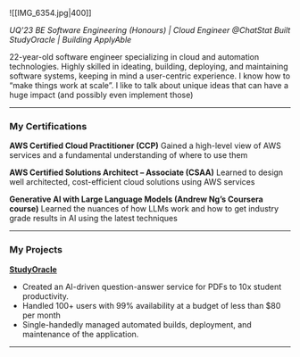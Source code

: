 ![[IMG_6354.jpg|400]]

*UQ'23 BE Software Engineering (Honours) | Cloud Engineer @ChatStat 
Built StudyOracle | Building ApplyAble*

22-year-old software engineer specializing in cloud and automation technologies. Highly skilled in ideating, building, deploying, and maintaining software systems, keeping in mind a user-centric experience. I know how to “make things work at scale”. I like to talk about unique ideas that can have a huge impact (and possibly even implement those)

___
### My Certifications

**AWS Certified Cloud Practitioner (CCP)**
Gained a high-level view of AWS services and a fundamental understanding of where to use them

**AWS Certified Solutions Architect – Associate (CSAA)**
Learned to design well architected, cost-efficient cloud solutions using AWS services

**Generative AI with Large Language Models (Andrew Ng’s Coursera course)**
Learned the nuances of how LLMs work and how to get industry grade results in AI using the latest techniques

___
### My Projects

**[StudyOracle](https://studyoracle.com)**
- Created an AI-driven question-answer service for PDFs to 10x student productivity.
- Handled 100+ users with 99% availability at a budget of less than $80 per month
- Single-handedly managed automated builds, deployment, and maintenance of the application.

___
